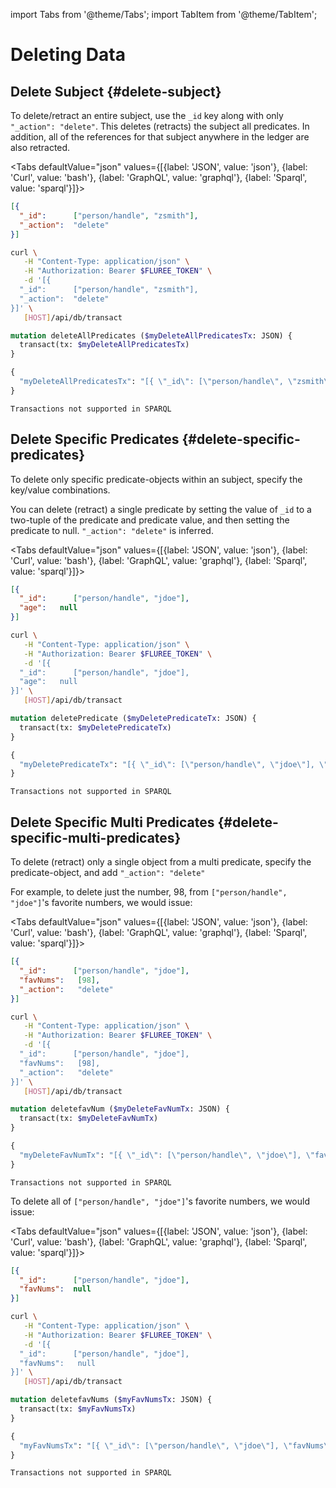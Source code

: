 import Tabs from '@theme/Tabs';
import TabItem from '@theme/TabItem';

# Deleting Data

## Delete Subject {#delete-subject}

To delete/retract an entire subject, use the `_id` key along with only `"_action": "delete"`. This deletes (retracts) the subject all predicates. In addition, all of the references for that subject anywhere in the ledger are also retracted.

<Tabs
defaultValue="json"
values={[{label: 'JSON', value: 'json'},
{label: 'Curl', value: 'bash'},
{label: 'GraphQL', value: 'graphql'},
{label: 'Sparql', value: 'sparql'}]}>
<TabItem value="json">

```json
[{
  "_id":      ["person/handle", "zsmith"],
  "_action":  "delete"
}]
```

</TabItem>

<TabItem value="bash">

```bash
curl \
   -H "Content-Type: application/json" \
   -H "Authorization: Bearer $FLUREE_TOKEN" \
   -d '[{
  "_id":      ["person/handle", "zsmith"],
  "_action":  "delete"
}]' \
   [HOST]/api/db/transact
```

</TabItem>

<TabItem value="graphql">

```graphql
mutation deleteAllPredicates ($myDeleteAllPredicatesTx: JSON) {
  transact(tx: $myDeleteAllPredicatesTx)
}

{
  "myDeleteAllPredicatesTx": "[{ \"_id\": [\"person/handle\", \"zsmith\"], \"_action\": \"delete\" }]"
}
```

</TabItem>

<TabItem value="sparql">

```sparql
Transactions not supported in SPARQL
```

</TabItem>
</Tabs>

## Delete Specific Predicates {#delete-specific-predicates}

To delete only specific predicate-objects within an subject, specify the key/value combinations.

You can delete (retract) a single predicate by setting the value of `_id` to a two-tuple of the predicate and predicate value, and then setting the predicate to null. `"_action": "delete"` is inferred.

<Tabs
defaultValue="json"
values={[{label: 'JSON', value: 'json'},
{label: 'Curl', value: 'bash'},
{label: 'GraphQL', value: 'graphql'},
{label: 'Sparql', value: 'sparql'}]}>
<TabItem value="json">

```json
[{
  "_id":      ["person/handle", "jdoe"],
  "age":   null
}]
```

</TabItem>

<TabItem value="bash">

```bash
curl \
   -H "Content-Type: application/json" \
   -H "Authorization: Bearer $FLUREE_TOKEN" \
   -d '[{
  "_id":      ["person/handle", "jdoe"],
  "age":   null
}]' \
   [HOST]/api/db/transact
```

</TabItem>

<TabItem value="graphql">

```graphql
mutation deletePredicate ($myDeletePredicateTx: JSON) {
  transact(tx: $myDeletePredicateTx)
}

{
  "myDeletePredicateTx": "[{ \"_id\": [\"person/handle\", \"jdoe\"], \"age\": null }]"
}
```

</TabItem>

<TabItem value="sparql">

```sparql
Transactions not supported in SPARQL
```

</TabItem>
</Tabs>

## Delete Specific Multi Predicates {#delete-specific-multi-predicates}

To delete (retract) only a single object from a multi predicate, specify the predicate-object, and add `"_action": "delete"`

For example, to delete just the number, 98, from   `["person/handle", "jdoe"]`'s favorite numbers, we would issue:

<Tabs
defaultValue="json"
values={[{label: 'JSON', value: 'json'},
{label: 'Curl', value: 'bash'},
{label: 'GraphQL', value: 'graphql'},
{label: 'Sparql', value: 'sparql'}]}>
<TabItem value="json">

```json
[{
  "_id":      ["person/handle", "jdoe"],
  "favNums":   [98],
  "_action":   "delete"
}]
```

</TabItem>

<TabItem value="bash">

```bash
curl \
   -H "Content-Type: application/json" \
   -H "Authorization: Bearer $FLUREE_TOKEN" \
   -d '[{
  "_id":      ["person/handle", "jdoe"],
  "favNums":   [98],
  "_action":   "delete"
}]' \
   [HOST]/api/db/transact
```

</TabItem>

<TabItem value="graphql">

```graphql
mutation deletefavNum ($myDeleteFavNumTx: JSON) {
  transact(tx: $myDeleteFavNumTx)
}

{
  "myDeleteFavNumTx": "[{ \"_id\": [\"person/handle\", \"jdoe\"], \"favNum\": [98], \"_action\": \"delete\" }]"
}
```

</TabItem>

<TabItem value="sparql">

```sparql
Transactions not supported in SPARQL
```

</TabItem>
</Tabs>

To delete all of `["person/handle", "jdoe"]`'s favorite numbers, we would issue:

<Tabs
defaultValue="json"
values={[{label: 'JSON', value: 'json'},
{label: 'Curl', value: 'bash'},
{label: 'GraphQL', value: 'graphql'},
{label: 'Sparql', value: 'sparql'}]}>
<TabItem value="json">

```json
[{
  "_id":      ["person/handle", "jdoe"],
  "favNums":  null
}]
```

</TabItem>

<TabItem value="bash">

```bash
curl \
   -H "Content-Type: application/json" \
   -H "Authorization: Bearer $FLUREE_TOKEN" \
   -d '[{
  "_id":      ["person/handle", "jdoe"],
  "favNums":   null
}]' \
   [HOST]/api/db/transact
```

</TabItem>

<TabItem value="graphql">

```graphql
mutation deletefavNums ($myFavNumsTx: JSON) {
  transact(tx: $myFavNumsTx)
}

{
  "myFavNumsTx": "[{ \"_id\": [\"person/handle\", \"jdoe\"], \"favNums\": null }]"
}
```

</TabItem>

<TabItem value="sparql">

```sparql
Transactions not supported in SPARQL
```

</TabItem>
</Tabs>